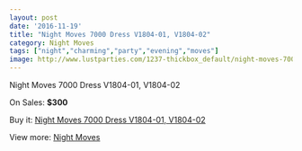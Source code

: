 ```yaml
---
layout: post
date: '2016-11-19'
title: "Night Moves 7000 Dress V1804-01, V1804-02"
category: Night Moves
tags: ["night","charming","party","evening","moves"]
image: http://www.lustparties.com/1237-thickbox_default/night-moves-7000-dress-v1804-01-v1804-02.jpg
---
```

Night Moves 7000 Dress V1804-01, V1804-02

On Sales: **$300**
<a href="https://www.lustparties.com/en/night-moves/398-night-moves-7000-dress-v1804-01-v1804-02.html"><amp-img layout="responsive" width="600" height="600" src="//www.lustparties.com/1237-thickbox_default/night-moves-7000-dress-v1804-01-v1804-02.jpg" alt="Night Moves 7000 Dress V1804-01, V1804-02 0" /></a>
<a href="https://www.lustparties.com/en/night-moves/398-night-moves-7000-dress-v1804-01-v1804-02.html"><amp-img layout="responsive" width="600" height="600" src="//www.lustparties.com/1238-thickbox_default/night-moves-7000-dress-v1804-01-v1804-02.jpg" alt="Night Moves 7000 Dress V1804-01, V1804-02 1" /></a>
<a href="https://www.lustparties.com/en/night-moves/398-night-moves-7000-dress-v1804-01-v1804-02.html"><amp-img layout="responsive" width="600" height="600" src="//www.lustparties.com/1239-thickbox_default/night-moves-7000-dress-v1804-01-v1804-02.jpg" alt="Night Moves 7000 Dress V1804-01, V1804-02 2" /></a>
<a href="https://www.lustparties.com/en/night-moves/398-night-moves-7000-dress-v1804-01-v1804-02.html"><amp-img layout="responsive" width="600" height="600" src="//www.lustparties.com/1240-thickbox_default/night-moves-7000-dress-v1804-01-v1804-02.jpg" alt="Night Moves 7000 Dress V1804-01, V1804-02 3" /></a>

Buy it: [Night Moves 7000 Dress V1804-01, V1804-02](https://www.lustparties.com/en/night-moves/398-night-moves-7000-dress-v1804-01-v1804-02.html "Night Moves 7000 Dress V1804-01, V1804-02")

View more: [Night Moves](https://www.lustparties.com/en/3-night-moves "Night Moves")